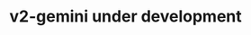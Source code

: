 <!-- # Prompter  - custom prompts
**Prompter** is an add-on for the **Prompt Storm** [`Info`](https://chrome.google.com/webstore/detail/promptstorm-chatgpt-bard/gkcdaooannhlioejchebhpkllbcackig) Chrome extension, which allows to add your own set of prompt-templates 💡 for **Google Bard** 🤖 [`Info`](https://bard.google.com)

---

## 🖥️ Run on your local Machine :
- Install the `Prompt Storm` extension from [here](https://chrome.google.com/webstore/detail/promptstorm-chatgpt-bard/gkcdaooannhlioejchebhpkllbcackig )➡️
- `🔑 Sign In`  to PromptStorm
- Clone 🧬 the repo
- Go to `🌐 Extensions Tab` in chrome and Turn ON `🛠️ Developer Mode` (It is shown in the top right of the Extensions Tab).
- Click `📦 Load Unpacked` button on the top bar & select `📁 prompter` folder in which the repo is cloned on your local machine 💾
- ☑️ Turn ON the Extension
- **🎉 All Set!**. Enjoy the extension! It is currently available for use on `🤖 Google Bard`'s website: https://bard.google.com.

---
## **📑 User Guide :**
- Firstly, `Sign In` to PrompStorm.
- Now, the open the `Prompt Storm` panel by clicking the Lightning Button on the right on Google Bard website.
  
  ![image](https://github.com/abz4375/prompter/assets/90337098/fbd36cb5-19f7-45f8-8ee3-0e056e2730ff)

- Inside the panel you will see the `Your Templates` Section that is added-on by **Prompter** .
- Click on the **Plus Button** `+` on the right to Create a new Prompt Template for Google Bard.
  
  ![image](https://github.com/abz4375/prompter/assets/90337098/ca7ae488-e0b3-4fdd-a4ed-f26b76d7e748)

- Write your favourite Prompt in the Block, and hit the `Save` Button

  ![image](https://github.com/abz4375/prompter/assets/90337098/e232b793-00e7-4dea-b5d9-18c75251dddb)

- `Done!` : You are all set to boost up your Gen-AI Queries ;).
  Now, you can Copy your templates anytime by just hitting that `Copy` Button.

- Also, you can Clear the clutter and delete any template by just hitting the `Delete` Button

---
> `Note` : The Extension saves your prompts only on your local machine, it doesn't upload any kind of data to any Cloud service. All your Prompts are private 👍
  
> `🥚Fun Feature` : Just Save your Template and you can re-edit the template by typing into the block, Dont worry, just modify your template and hit the Copy Button, the extensions restores your saved Template within 10 seconds. Give it a try 😉

![image](https://github.com/abz4375/prompter/assets/90337098/27c8a60b-5b11-480d-83e6-b0b20cc511bc)

 -->

# v2-gemini under development
